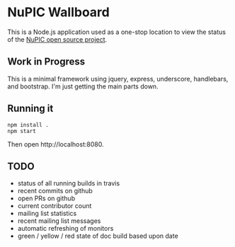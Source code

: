 # NuPIC Wallboard

This is a Node.js application used as a one-stop location to view the status of the [NuPIC open source project](http://numenta.org/nupic.html).

## Work in Progress

This is a minimal framework using jquery, express, underscore, handlebars, and bootstrap. I'm just getting the main parts down.

## Running it

    npm install .
    npm start

Then open http://localhost:8080.

## TODO

- status of all running builds in travis
- recent commits on github
- open PRs on github
- current contributor count
- mailing list statistics
- recent mailing list messages
- automatic refreshing of monitors
- green / yellow / red state of doc build based upon date

